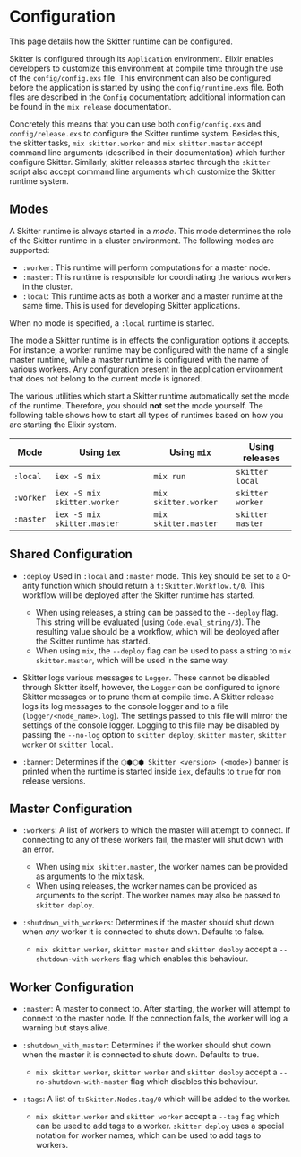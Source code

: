# Configuration

This page details how the Skitter runtime can be configured.

Skitter is configured through its `Application` environment. Elixir enables
developers to customize this environment at compile time through the use of the
`config/config.exs` file. This environment can also be configured before the
application is started by using the `config/runtime.exs` file. Both files are
described in the `Config` documentation; additional information can be found
in the `mix release` documentation.

Concretely this means that you can use both `config/config.exs` and
`config/release.exs` to configure the Skitter runtime system. Besides this, the
skitter tasks, `mix skitter.worker` and `mix skitter.master` accept command
line arguments (described in their documentation) which further configure
Skitter. Similarly, skitter releases started through the `skitter` script also
accept command line arguments which customize the Skitter runtime system.

## Modes

A Skitter runtime is always started in a _mode_. This mode determines the role
of the Skitter runtime in a cluster environment. The following modes are
supported:

* `:worker`: This runtime will perform computations for a master node.
* `:master`: This runtime is responsible for coordinating the various workers
in the cluster.
* `:local`: This runtime acts as both a worker and a master runtime at the same
time. This is used for developing Skitter applications.

When no mode is specified, a `:local` runtime is started.

The mode a Skitter runtime is in effects the configuration options it accepts.
For instance, a worker runtime may be configured with the name of a single
master runtime, while a master runtime is configured with the name of various
workers. Any configuration present in the application environment that does not
belong to the current mode is ignored.

The various utilities which start a Skitter runtime automatically set the mode
of the runtime. Therefore, you should **not** set the mode yourself. The
following table shows how to start all types of runtimes based on how you are
starting the Elixir system.

Mode | Using `iex` | Using `mix` | Using releases
---- | --------- | --------- | --------------
`:local` | `iex -S mix` | `mix run` | `skitter local`
`:worker` | `iex -S mix skitter.worker` | `mix skitter.worker` | `skitter worker`
`:master` | `iex -S mix skitter.master` | `mix skitter.master` | `skitter master`

## Shared Configuration

- `:deploy` Used in `:local` and `:master` mode. This key should be set to a
  0-arity function which should return a `t:Skitter.Workflow.t/0`.
  This workflow will be deployed after the Skitter runtime has started.
  - When using releases, a string can be passed to the `--deploy` flag. This
    string will be evaluated (using `Code.eval_string/3`). The resulting value
    should be a workflow, which will be deployed after the Skitter runtime has
    started.
  - When using `mix`, the `--deploy` flag can be used to pass a string to `mix
    skitter.master`, which will be used in the same way.

- Skitter logs various messages to `Logger`. These cannot be disabled through
  Skitter itself, however, the `Logger` can be configured to ignore Skitter
  messages or to prune them at compile time. A Skitter release logs its log
  messages to the console logger and to a file (`logger/<node_name>.log`). The
  settings passed to this file will mirror the settings of the console logger.
  Logging to this file may be disabled by passing the `--no-log` option to
  `skitter deploy`, `skitter master`, `skitter worker` or `skitter local`.

- `:banner`: Determines if the `⬡⬢⬡⬢ Skitter <version> (<mode>)` banner is
  printed when the runtime is started inside `iex`, defaults to `true` for non
  release versions.

## Master Configuration

- `:workers`: A list of workers to which the master will attempt to connect. If
  connecting to any of these workers fail, the master will shut down with an
  error.
  - When using `mix skitter.master`, the worker names can be provided as
    arguments to the mix task.
  - When using releases, the worker names can be provided as arguments to the
    script. The worker names may also be passed to `skitter deploy`.

- `:shutdown_with_workers`: Determines if the master should shut down when _any_
  worker it is connected to shuts down. Defaults to false.
  - `mix skitter.worker`, `skitter master` and `skitter deploy` accept a
    `--shutdown-with-workers` flag which enables this behaviour.

## Worker Configuration

- `:master`: A master to connect to. After starting, the worker will attempt to
  connect to the master node. If the connection fails, the worker will log a
  warning but stays alive.

- `:shutdown_with_master`: Determines if the worker should shut down when the
  master it is connected to shuts down. Defaults to true.
  - `mix skitter.worker`, `skitter worker` and `skitter deploy` accept a
    `--no-shutdown-with-master` flag which disables this behaviour.

- `:tags`: A list of `t:Skitter.Nodes.tag/0` which will be added to the worker.
  - `mix skitter.worker` and `skitter worker` accept a `--tag` flag which can be
    used to add tags to a worker. `skitter deploy` uses a special notation for
    worker names, which can be used to add tags to workers.
